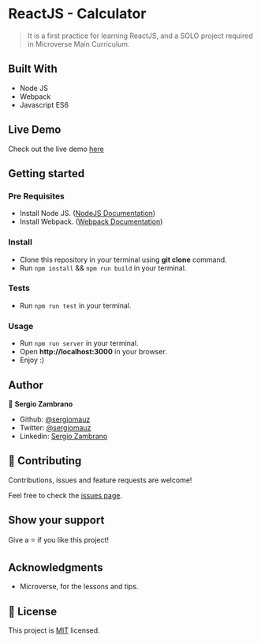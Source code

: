 # ReactJS - Calculator
> It is a first practice for learning ReactJS, and a SOLO project required in Microverse Main Curriculum.


## Built With
- Node JS
- Webpack
- Javascript ES6


## Live Demo

Check out the live demo [here](http://localhost:3000)


## Getting started

### Pre Requisites

- Install Node JS. ([NodeJS Documentation](https://nodejs.org/en/docs/)) 
- Install Webpack. ([Webpack Documentation](https://webpack.js.org/guides/installation/)) 


### Install

- Clone this repository in your terminal using **git clone** command.
- Run `npm install` && `npm run build` in your terminal.


### Tests

- Run `npm run test` in your terminal.


### Usage

- Run `npm run server` in your terminal.
- Open **http://localhost:3000** in your browser.
- Enjoy :)


## Author

👤 **Sergio Zambrano**

- Github: [@sergiomauz](https://github.com/sergiomauz)
- Twitter: [@sergiomauz](https://twitter.com/sergiomauz)
- Linkedin: [Sergio Zambrano](https://www.linkedin.com/in/sergiomauz/)


## 🤝 Contributing

Contributions, issues and feature requests are welcome!

Feel free to check the [issues page](../../issues/).


## Show your support

Give a ⭐️ if you like this project!


## Acknowledgments

- Microverse, for the lessons and tips.

## 📝 License

This project is [MIT](./LICENSE) licensed.